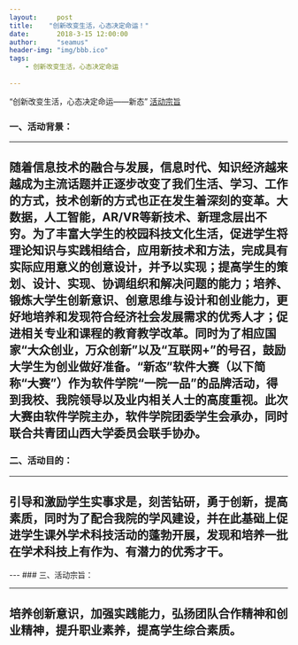 ```yaml
---
layout:     post
title:    "创新改变生活，心态决定命运！"
date:       2018-3-15 12:00:00
author:     "seamus"
header-img: "img/bbb.ico"
tags:
    - 创新改变生活，心态决定命运
      
---
```



“创新改变生活，心态决定命运——新态”
[活动宗旨](#build) 



### 一、活动背景：
---
随着信息技术的融合与发展，信息时代、知识经济越来越成为主流话题并正逐步改变了我们生活、学习、工作的方式，技术创新的方式也正在发生着深刻的变革。大数据，人工智能，AR/VR等新技术、新理念层出不穷。为了丰富大学生的校园科技文化生活，促进学生将理论知识与实践相结合，应用新技术和方法，完成具有实际应用意义的创意设计，并予以实现；提高学生的策划、设计、实现、协调组织和解决问题的能力；培养、锻炼大学生创新意识、创意思维与设计和创业能力，更好地培养和发现符合经济社会发展需求的优秀人才；促进相关专业和课程的教育教学改革。同时为了相应国家“大众创业，万众创新”以及“互联网+”的号召，鼓励大学生为创业做好准备。“新态”软件大赛（以下简称“大赛”）作为软件学院“一院一品”的品牌活动，得到我校、我院领导以及业内相关人士的高度重视。此次大赛由软件学院主办，软件学院团委学生会承办，同时联合共青团山西大学委员会联手协办。
---


### 二、活动目的：
---
引导和激励学生实事求是，刻苦钻研，勇于创新，提高素质，同时为了配合我院的学风建设，并在此基础上促进学生课外学术科技活动的蓬勃开展，发现和培养一批在学术科技上有作为、有潜力的优秀才干。
---

<p id="build"></p>
---
### 三、活动宗旨：

---
培养创新意识，加强实践能力，弘扬团队合作精神和创业精神，提升职业素养，提高学生综合素质。
---

